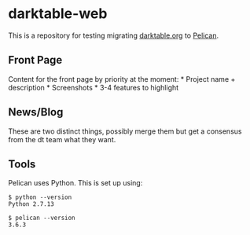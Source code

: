 
# darktable-web

This is a repository for testing migrating [darktable.org][] to [Pelican][].

[darktable.org]: http://darktable.org
[Pelican]: https://blog.getpelican.com/


## Front Page

Content for the front page by priority at the moment:
    * Project name + description
    * Screenshots
    * 3-4 features to highlight


## News/Blog

These are two distinct things, possibly merge them but get a consensus from the dt team what they want.


## Tools

Pelican uses Python.
This is set up using:

```
$ python --version
Python 2.7.13

$ pelican --version
3.6.3
```
